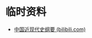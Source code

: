 # 临时资料

- [中国近现代史纲要 (bilibili.com)](https://www.bilibili.com/medialist/detail/ml1478478210?type=1&spm_id_from=333.999.0.0)

